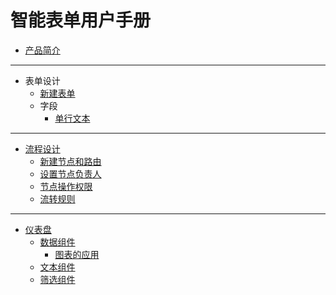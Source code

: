 # 智能表单用户手册

- [产品简介](./README.md)

---

- 表单设计
  - [新建表单]()
  - 字段
    - [单行文本]()

---

- [流程设计](flow/README.md)
  - [新建节点和路由](flow/create-node-and-route.md)
  - [设置节点负责人](flow/node-director-config.md)
  - [节点操作权限](flow/node-operation-config.md)
  - [流转规则](flow/circulation-rules.md)

---

- [仪表盘](dashboard/README.md)
  - [数据组件](dashboard/dashboard-chart.md)
    - [图表的应用](dashboard/chart.md)
  - [文本组件](dashboard/text.md)
  - [筛选组件](dashboard/filter.md)
